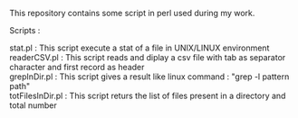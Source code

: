 This repository contains some script in perl used during my work.

Scripts :

stat.pl : This script execute a stat of a file in UNIX/LINUX environment  
readerCSV.pl : This script reads and diplay a csv file with tab as separator character and first record as header  
grepInDir.pl : This script gives a result like linux command : "grep -l pattern path"  
totFilesInDir.pl : This script returs the list of files present in a directory and total number  

